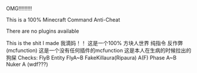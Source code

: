 OMG!!!!!!!!!

This is a 100% Minecraft Command Anti-Cheat

There are no plugins available

This is the shit I made
我滴妈！！
这是一个100% 方块人世界 纯指令 反作弊(mcfunction)
这是一个没有任何插件的mcfunction
这是本人在生病的时候拉出的狗屎
Checks:
FlyB
Entity FlyA~B
FakeKillaura(Ripaura) A(F)
Phase A~B
Nuker A (wdf???)
